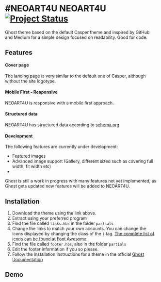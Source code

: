 #NEOART4U 
NEOART4U [![Project Status](http://xtra.lazal.rs/content/images/2016/01/neoart150.png)](http://xtra.lazal.rs)
=======

Ghost theme based on the default Casper theme and inspired by GitHub and Medium for a simple design focused on readability. Good for code.


## Features
#### Cover page
The landing page is very similar to the default one of Casper, although without the site logotype.

#### Mobile First - Responsive
NEOART4U is responsive with a mobile first approach.

#### Structured data
NEOART4U has structured data according to [schema.org](http://schema.org)

#### Development
The following features are currently under development:

 * Featured images
 * Advanced image support (Gallery, different sized such as covering full width, fit width etc)
 * 
Ghost is still a work in progress with many features not yet implemented, as Ghost gets updated new features will be added to NEOART4U.

## Installation

 1. Download the theme using the link above.
 2. Extract using your preferred program
 3. Find the file called `links.hbs` in the folder `partials`
 4. Change the links to match your own accounts. You can change the icons displayed by changing the class of the `i` tag. [The complete list of icons can be found at Font Awesome](http://fortawesome.github.io/Font-Awesome/icons/#brand).
 5. Find the file called `footer.hbs`, also in the folder `partials`
 6. Edit the footer information if you so please.
 7. Follow the installation instructions for a theme in the official [Ghost Documentation](http://docs.ghost.org/themes/)


## Demo





